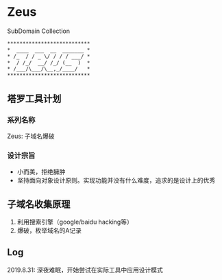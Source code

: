 # Zeus

SubDomain Collection

```html
***************************
*  ____  ___  __  _______ *
* /_  / / _ \/ / / / ___/ *
*  / /_/  __/ /_/ (__  )  *
* /___/\___/\__,_/____/   *
***************************
```

## 塔罗工具计划

### 系列名称
Zeus: 子域名爆破

### 设计宗旨
- 小而美，拒绝臃肿
- 坚持面向对象设计原则。实现功能并没有什么难度，追求的是设计上的优秀


## 子域名收集原理
1. 利用搜索引擎（google/baidu hacking等）
2. 爆破，枚举域名的A记录

## Log

2019.8.31: 深夜难眠，开始尝试在实际工具中应用设计模式
